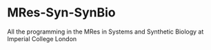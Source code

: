# MRes-Syn-SynBio
All the programming in the MRes in Systems and Synthetic Biology at Imperial College London
